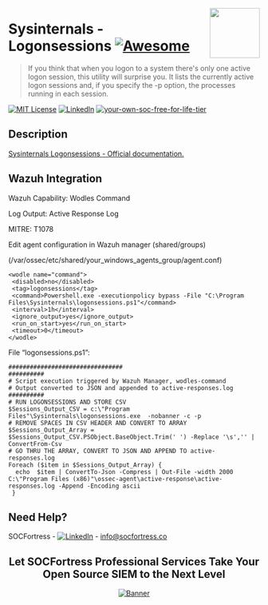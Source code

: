 [<img src="../images/logo_orange.svg" align="right" width="100" height="100" />](https://www.socfortress.co/)

# Sysinternals - Logonsessions [![Awesome](https://img.shields.io/badge/SOCFortress-Worlds%20First%20Free%20Cloud%20SOC-orange)](https://www.socfortress.co/trial.html)
> If you think that when you logon to a system there's only one active logon session, this utility will surprise you. It lists the currently active logon sessions and, if you specify the -p option, the processes running in each session.

[![MIT License][license-shield]][license-url]
[![LinkedIn][linkedin-shield]][linkedin-url]
[![your-own-soc-free-for-life-tier](https://img.shields.io/badge/Get%20Started-FREE%20FOR%20LIFE%20TIER-orange)](https://www.socfortress.co/trial.html)


## Description

[Sysinternals Logonsessions - Official documentation.](https://docs.microsoft.com/en-us/sysinternals/downloads/logonsessions)

## Wazuh Integration

Wazuh Capability: Wodles Command

Log Output: Active Response Log

MITRE: T1078

Edit agent configuration in Wazuh manager (shared/groups)

(/var/ossec/etc/shared/your_windows_agents_group/agent.conf)

 ```
 <wodle name="command">
  <disabled>no</disabled>
  <tag>logonsessions</tag>
  <command>Powershell.exe -executionpolicy bypass -File "C:\Program Files\Sysinternals\logonsessions.ps1"</command>
  <interval>1h</interval>
  <ignore_output>yes</ignore_output>
  <run_on_start>yes</run_on_start>
  <timeout>0</timeout>
</wodle>
```
File “logonsessions.ps1”:

```################################
################################
##########
# Script execution triggered by Wazuh Manager, wodles-command
# Output converted to JSON and appended to active-responses.log
##########
# RUN LOGONSESSIONS AND STORE CSV
$Sessions_Output_CSV = c:\"Program Files"\Sysinternals\logonsessions.exe  -nobanner -c -p
# REMOVE SPACES IN CSV HEADER AND CONVERT TO ARRAY
$Sessions_Output_Array = $Sessions_Output_CSV.PSObject.BaseObject.Trim(' ') -Replace '\s','' | ConvertFrom-Csv
# GO THRU THE ARRAY, CONVERT TO JSON AND APPEND TO active-responses.log
Foreach ($item in $Sessions_Output_Array) {
  echo  $item | ConvertTo-Json -Compress | Out-File -width 2000 C:\"Program Files (x86)"\ossec-agent\active-response\active-responses.log -Append -Encoding ascii
 }
```

<!-- CONTACT -->
## Need Help?

SOCFortress - [![LinkedIn][linkedin-shield]][linkedin-url] - info@socfortress.co

<div align="center">
  <h2 align="center">Let SOCFortress Professional Services Take Your Open Source SIEM to the Next Level</h3>
  <a href="https://www.socfortress.co/contact_form.html">
    <img src="../images/Email%20Banner.png" alt="Banner">
  </a>


</div>

<!-- MARKDOWN LINKS & IMAGES -->
<!-- https://www.markdownguide.org/basic-syntax/#reference-style-links -->
[contributors-shield]: https://img.shields.io/github/contributors/socfortress/Wazuh-Rules
[contributors-url]: https://github.com/socfortress/Wazuh-Rules/graphs/contributors
[forks-shield]: https://img.shields.io/github/forks/socfortress/Wazuh-Rules
[forks-url]: https://github.com/socfortress/Wazuh-Rules/network/members
[stars-shield]: https://img.shields.io/github/stars/socfortress/Wazuh-Rules
[stars-url]: https://github.com/socfortress/Wazuh-Rules/stargazers
[issues-shield]: https://img.shields.io/github/issues/othneildrew/Best-README-Template.svg?style=for-the-badge
[issues-url]: https://github.com/othneildrew/Best-README-Template/issues
[license-shield]: https://img.shields.io/badge/Help%20Desk-Help%20Desk-blue
[license-url]: https://servicedesk.socfortress.co/help/2979687893
[linkedin-shield]: https://img.shields.io/badge/Visit%20Us-www.socfortress.co-orange
[linkedin-url]: https://www.socfortress.co/
[fsecure-shield]: https://img.shields.io/badge/F--Secure-Check%20Them%20Out-blue
[fsecure-url]: https://www.f-secure.com/no/business/solutions/elements-endpoint-protection/computer
